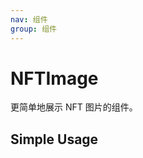 ```yaml
---
nav: 组件
group: 组件
---
```


# NFTImage

更简单地展示 NFT 图片的组件。

## Simple Usage

<code src="./demos/simple.tsx"></code>
